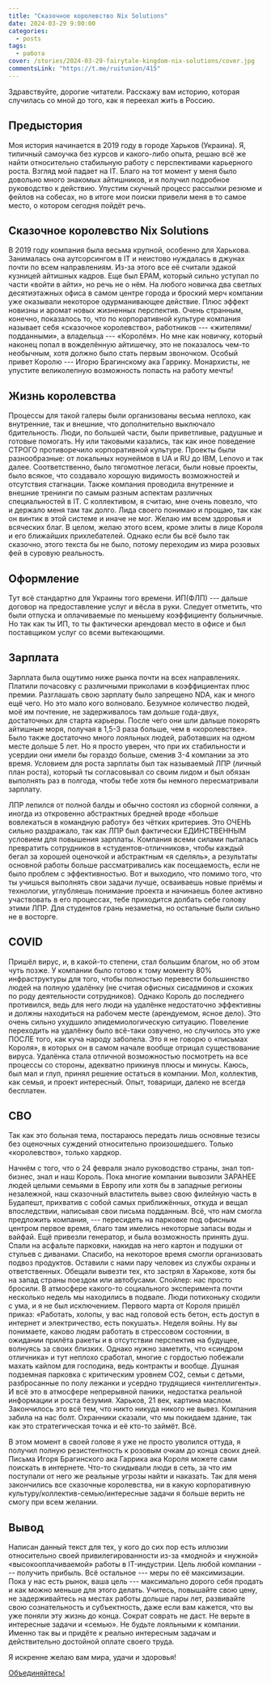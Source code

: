 ```yaml
---
title: "Сказочное королевство Nix Solutions"
date: 2024-03-29 9:00:00
categories:
  - posts
tags:
  - работа
cover: /stories/2024-03-29-fairytale-kingdom-nix-solutions/cover.jpg
commentsLink: "https://t.me/ruitunion/415"
---
```


Здравствуйте, дорогие читатели. Расскажу вам историю, которая случилась со мной
до того, как я переехал жить в Россию.

## Предыстория

Моя история начинается в 2019 году в городе Харьков (Украина). Я, типичный
самоучка без курсов и какого-либо опыта, решаю всё же найти относительно
стабильную работу с перспективами карьерного роста. Взгляд мой падает на IT.
Благо на тот момент у меня было довольно много знакомых айтишников, и я получил
подробное руководство к действию. Упустим скучный процесс рассылки резюме и
фейлов на собесах, но в итоге мои поиски привели меня в то самое место, о
котором сегодня пойдёт речь.

## Сказочное королевство Nix Solutions

В 2019 году компания была весьма крупной, особенно для Харькова. Занималась она
аутсорсингом в IT и неистово нуждалась в джунах почти по всем направлениям.
Из-за этого все её считали эдакой кузницей айтишных кадров. Еще был EPAM,
который сильно уступал по части «войти в айти», но речь не о нём. На любого
новичка два светлых десятиэтажных офиса в самом центре города и броский мерч
компании уже оказывали некоторое одурманивающее действие. Плюс эффект новизны и
аромат новых жизненных перспектив. Очень странным, конечно, показалось то, что
по корпоративной культуре компания называет себя «сказочное королевство»,
работников --- «жителями/подданными», а владельца --- «Королём». Но мне как
новичку, который наконец попал в вожделённую айтишечку, это не показалось чем-то
необычным, хотя должно было стать первым звоночком. Особый привет Королю ---
Игорю Брагинскому ака Гаррику. Монархисты, не упустите великолепную возможность
попасть на работу мечты!

## Жизнь королевства

Процессы для такой галеры были организованы весьма неплохо, как внутренние, так
и внешние, что дополнительно выключало бдительность. Люди, по большей части,
были приветливые, радушные и готовые помогать. Ну или таковыми казались, так как
иное поведение СТРОГО противоречило корпоративной культуре. Проекты были
разнообразные: от локальных ноунеймов в UA и RU до IBM, Lenovo и так далее.
Соответственно, было тягомотное легаси, были новые проекты, было всякое, что
создавало хорошую видимость возможностей и отсутствия стагнации. Также компания
проводила внутренние и внешние тренинги по самым разным аспектам различных
специальностей в IT. С коллективом, я считаю, мне очень повезло, что и держало
меня там так долго. Лида своего понимаю и прощаю, так как он винтик в этой
системе и иначе не мог. Желаю им всем здоровья и всяческих благ. В целом, желаю
этого всем, кроме элиты в лице Короля и его ближайших прихлебателей. Однако если
бы всё было так сказочно, этого текста бы не было, потому переходим из мира
розовых фей в суровую реальность.

## Оформление

Тут всё стандартно для Украины того времени. ИП(ФЛП) --- дальше договор на
предоставление услуг и вёсла в руки. Следует отметить, что были отпуска и
оплачиваемые по меньшему коэффициенту больничные. Но так как ты ИП, то ты
фактически арендовал место в офисе и был поставщиком услуг со всеми вытекающими.

## Зарплата

Зарплата была ощутимо ниже рынка почти на всех направлениях. Платили почасовку с
различными приколами в коэффициентах плюс премии. Разглашать свою зарплату было
запрещено NDA, как и много ещё чего. Но это мало кого волновало. Безумное
количество людей, моё им почтение, не задерживалось там дольше года-двух,
достаточных для старта карьеры. После чего они шли дальше покорять айтишные
моря, получая в 1,5-3 раза больше, чем в «королевстве». Было также достаточно
много лояльных людей, работавших на одном месте дольше 5 лет. Но я просто
уверен, что при их стабильности и усердии они имели бы гораздо больше, сменив
3-4 компании за это время. Условием для роста зарплаты был так называемый ЛПР
(личный план роста), который ты согласовывал со своим лидом и был обязан
выполнять раз в полгода, чтобы тебе хотя бы немного пересматривали зарплату.

ЛПР лепился от полной балды и обычно состоял из сборной солянки, а иногда из
откровенно абстрактных бредней вроде «больше вовлекаться в командную работу» без
чётких критериев. Это ОЧЕНЬ сильно раздражало, так как ЛПР был фактически
ЕДИНСТВЕННЫМ условием для повышения зарплаты. Компания всеми силами пыталась
превратить сотрудников в «студентов-отличников», чтобы каждый бегал за хорошей
оценочкой и абстрактным «я сделяль», а результаты основной работы больше
рассматривались как посещаемость, если не было проблем с эффективностью. Вот и
выходило, что помимо того, что ты учишься выполнять свои задачи лучше,
осваиваешь новые приёмы и технологии, углубляешь понимание проекта и начинаешь
более активно участвовать в его процессах, тебе приходится долбать себе голову
этими ЛПР. Для студентов грань незаметна, но остальные были сильно не в
восторге.

## COVID

Пришёл вирус, и, в какой-то степени, стал большим благом, но об этом чуть позже.
У компании было готово к тому моменту 80% инфраструктуры для того, чтобы
полностью перевести большинство людей на полную удалёнку (не считая офисных
сисадминов и схожих по роду деятельности сотрудников). Однако Король до
последнего противился, ведь для него люди на удалёнке недостаточно эффективны и
должны находиться на рабочем месте (арендуемом, ясное дело). Это очень сильно
ухудшило эпидемиологическую ситуацию. Повеление переходить на удалёнку было
всё-таки озвучено, но случилось это уже ПОСЛЕ того, как куча народу заболела.
Это я не говорю о «письмах Короля», в которых он в самом начале вообще отрицал
существование вируса. Удалёнка стала отличной возможностью посмотреть на все
процессы со стороны, адекватно прикинув плюсы и минусы. Каюсь, был мал и глуп,
принял решение остаться в компании. Мол, коллектив, как семья, и проект
интересный. Опыт, товарищи, далеко не всегда бесплатен.

## СВО

Так как это больная тема, постараюсь передать лишь основные тезисы без оценочных
суждений относительно произошедшего. Только «королевство», только хардкор.

Начнём с того, что о 24 февраля знало руководство страны, знал топ-бизнес, знал
и наш Король. Пока многие компании вывозили ЗАРАНЕЕ людей целыми семьями в
Европу или хотя бы в западные регионы незалежной, наш сказочный властитель вывез
свою филейную часть в Будапешт, прихватив с собой самых приближённых, откуда и
вещал впоследствии, написывая свои письма подданным. Всё, что нам смогла
предложить компания, --- пересидеть на парковке под офисным центром первое
время, благо там имелись некоторые запасы воды и вайфай. Ещё привезли генератор,
и была возможность принять душ. Спали на асфальте парковки, накидав на него
картон и подушки от стульев с диванами. Спасибо, на некоторое время смогли
организовать подвоз продуктов. Оставили с нами пару человек из службы охраны и
ответственных. Обещали вывезти тех, кто застрял в Харькове, хотя бы на запад
страны поездом или автобусами. Спойлер: нас просто бросили. В атмосфере
какого-то социального эксперимента почти несколько недель мы находились в
подвале. Люди потихоньку сходили с ума, и я не был исключением. Первого марта от
Короля пришёл приказ: «Работать, холопы, у вас над головой есть бетон, есть
доступ в интернет и электричество, есть покушать». Неделя войны. Ну вы
понимаете, каково людям работать в стрессовом состоянии, в ожидании прилёта
ракеты и в отсутствии перспектив на будущее, волнуясь за своих близких. Однако
нужно заметить, что «синдром отличника» и тут неплохо сработал, многие с
гордостью побежали махать кайлом для господина, ведь контракты и вообще. Душная
подземная парковка с критическим уровнем CO2, семьи с детьми, разбросанные по
полу лежанки и усердно трудящиеся «интеллигенты». И всё это в атмосфере
непрерывной паники, недостатка реальной информации и роста безумия. Харьков, 21
век, картина маслом. Закончилось это всё тем, что никто никуда никого не вывез.
Компания забила на нас болт. Охранники сказали, что мы покидаем здание, так как
это стратегическая точка и её кто-то займёт. Всё.

В этом момент в своей голове я уже не просто уволился оттуда, я получил полную
резистентность к розовым очкам до конца своих дней. Письма Игоря Брагинского ака
Гаррика ака Короля можете сами поискать в интернете. Что-то скидывали люди в
сеть, за что им поступали от него же реальные угрозы найти и наказать. Так для
меня закончились все сказочные королевства, ни в какую корпоративную
культуру/коллектив-семью/интересные задачи я больше верить не смогу при всем
желании.

## Вывод

Написан данный текст для тех, у кого до сих пор есть иллюзии относительно своей
привилегированности из-за «модной» и «нужной» «высокооплачиваемой» работы в
IT-индустрии. Цель любой компании --- получить прибыль. Всё остальное --- меры
по её максимизации. Пока у нас есть рынок, ваша цель --- максимально дорого себя
продать и как можно меньше для этого делать. Учитесь, повышайте свою цену, не
задерживайтесь на местах работы дольше пары лет, развивайте свою сознательность
и субъектность, даже если вам кажется, что вы уже поняли эту жизнь до конца.
Сократ соврать не даст. Не верьте в интересные задачи и «семью». Не будьте
лояльными к компании. Именно так вы и придёте к реально интересным задачам и
действительно достойной оплате своего труда.

Я искренне желаю вам мира, удачи и здоровья!

[Объединяйтесь!](https://ruitunion.org/about)
